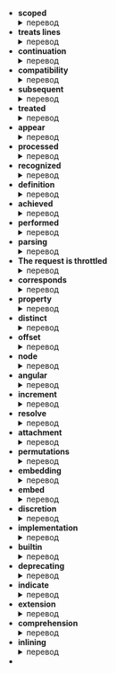 - **scoped** <details><summary>перевод</summary>охватываемый</details>
- **treats lines** <details><summary>перевод</summary>обрабатывает строки</details>
- **continuation** <details><summary>перевод</summary>продолжение</details>
- **compatibility** <details><summary>перевод</summary>совместимость</details>
- **subsequent** <details><summary>перевод</summary>последующий, более поздний</details>
- **treated** <details><summary>перевод</summary>очищать, лечить, рассматривать</details>
- **appear** <details><summary>перевод</summary>фигурировать, казаться, появляться, проявляться</details>
- **processed** <details><summary>перевод</summary>обработанный прич, обрабатывать, перерабатывать гл</details>
- **recognized** <details><summary>перевод</summary>распознавать, признавать</details>
- **definition** <details><summary>перевод</summary>определение, формулировка</details>
- **achieved** <details><summary>перевод</summary>достигать</details>
- **performed** <details><summary>перевод</summary>выполнять, делать</details>
- **parsing** <details><summary>перевод</summary>анализ, извлечение данных</details>
- **The request is throttled** <details><summary>перевод</summary>Количество запросов превышено</details>
- **corresponds** <details><summary>перевод</summary>соответствовать, совпадать</details>
- **property** <details><summary>перевод</summary>собственность, свойство</details>
- **distinct** <details><summary>перевод</summary>отчетливый, определенный, явный</details>
- **offset** <details><summary>перевод</summary>смещение, компенсация</details>
- **node** <details><summary>перевод</summary>узел, вершина</details>
- **angular** <details><summary>перевод</summary>угловой, угловатый</details>
- **increment** <details><summary>перевод</summary>прирост, приращение, шаг, надбавка</details>
- **resolve** <details><summary>перевод</summary>разрешать, разрешить</details>
- **attachment** <details><summary>перевод</summary>привязанность, вложенный</details>
- **permutations** <details><summary>перевод</summary>перестановка, подстановка</details>
- **embedding** <details><summary>перевод</summary>встраивание, включение, внедрение</details>
- **embed** <details><summary>перевод</summary>встроить, внедрить</details>
- **discretion** <details><summary>перевод</summary>осмотрительность, усмотрение, благоразумие</details>
- **implementation** <details><summary>перевод</summary>реализация, осуществление, исполнение</details>
- **builtin** <details><summary>перевод</summary>встроенный</details>
- **deprecating** <details><summary>перевод</summary>протестовать, возражать</details>
- **indicate** <details><summary>перевод</summary>указывать, свидетельствовать, показывать</details>
- **extension** <details><summary>перевод</summary>расширение, продление, вытягивание</details>
- **comprehension** <details><summary>перевод</summary>понимание, понятливость</details>
- **inlining** <details><summary>перевод</summary>встраивание, вставка</details>
-
